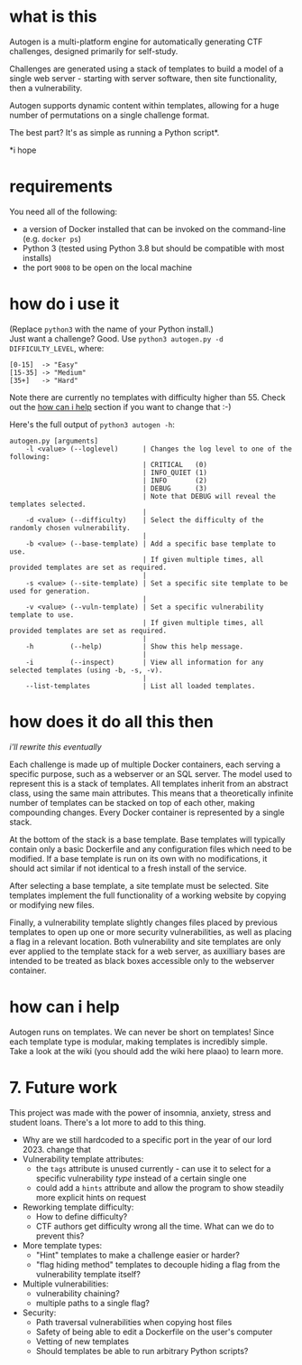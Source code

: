 # what is this
Autogen is a multi-platform engine for automatically generating CTF challenges, designed primarily for self-study.  
  
Challenges are generated using a stack of templates to build a model of a single web server - starting with server software, then site functionality, then a vulnerability.  
  
Autogen supports dynamic content within templates, allowing for a huge number of permutations on a single challenge format.  
  
The best part? It's as simple as running a Python script*.  

*i hope

# requirements
You need all of the following:
- a version of Docker installed that can be invoked on the command-line (e.g. `docker ps`)
- Python 3 (tested using Python 3.8 but should be compatible with most installs)
- the port `9008` to be open on the local machine

# how do i use it
(Replace `python3` with the name of your Python install.)  
Just want a challenge? Good. Use `python3 autogen.py -d DIFFICULTY_LEVEL`, where:
```
[0-15]  -> "Easy"
[15-35] -> "Medium"
[35+]   -> "Hard"
```
Note there are currently no templates with difficulty higher than 55. Check out the [how can i help](https://github.com/plaaosert/autogen#how-can-i-help) section if you want to change that :-)

Here's the full output of `python3 autogen -h`:
```
autogen.py [arguments]
    -l <value> (--loglevel)      | Changes the log level to one of the following:
                                 | CRITICAL   (0) 
                                 | INFO_QUIET (1) 
                                 | INFO       (2) 
                                 | DEBUG      (3) 
                                 | Note that DEBUG will reveal the templates selected.
                                 |
    -d <value> (--difficulty)    | Select the difficulty of the randomly chosen vulnerability.
                                 |
    -b <value> (--base-template) | Add a specific base template to use.
                                 | If given multiple times, all provided templates are set as required.
                                 |
    -s <value> (--site-template) | Set a specific site template to be used for generation.
                                 |
    -v <value> (--vuln-template) | Set a specific vulnerability template to use. 
                                 | If given multiple times, all provided templates are set as required.
                                 |
    -h         (--help)          | Show this help message.
                                 |
    -i         (--inspect)       | View all information for any selected templates (using -b, -s, -v).
                                 |
    --list-templates             | List all loaded templates.
```

# how does it do all this then
*i'll rewrite this eventually*  
  
Each challenge is made up of multiple Docker containers, each serving a specific purpose, such as a webserver or an SQL server. The model used to represent this is
a stack of templates. All templates inherit from an abstract class, using the same
main attributes. This means that a theoretically infinite number of templates can be
stacked on top of each other, making compounding changes. Every Docker container
is represented by a single stack.  
  
At the bottom of the stack is a base template. Base templates will typically contain
only a basic Dockerfile and any configuration files which need to be modified. If a
base template is run on its own with no modifications, it should act similar if not
identical to a fresh install of the service.  
  
After selecting a base template, a site template must be selected. Site templates
implement the full functionality of a working website by copying or modifying new
files.  
  
Finally, a vulnerability template slightly changes files placed by previous templates
to open up one or more security vulnerabilities, as well as placing a flag in a relevant
location. Both vulnerability and site templates are only ever applied to the template
stack for a web server, as auxilliary bases are intended to be treated as black boxes
accessible only to the webserver container.  

# how can i help
Autogen runs on templates. We can never be short on templates! Since each template type is modular, making templates is incredibly simple.  
Take a look at the wiki (you should add the wiki here plaao) to learn more.

# 7. Future work
This project was made with the power of insomnia, anxiety, stress and student loans. There's a lot more to add to this thing.
- Why are we still hardcoded to a specific port in the year of our lord 2023. change that
- Vulnerability template attributes:
	- the `tags` attribute is unused currently - can use it to select for a specific vulnerability *type* instead of a certain single one
	- could add a `hints` attribute and allow the program to show steadily more explicit hints on request
- Reworking template difficulty:
	- How to define difficulty?
	- CTF authors get difficulty wrong all the time. What can we do to prevent this?
- More template types:
	- "Hint" templates to make a challenge easier or harder?
	- "flag hiding method" templates to decouple hiding a flag from the vulnerability template itself?
- Multiple vulnerabilities:
	- vulnerability chaining?
	- multiple paths to a single flag?
- Security:
	- Path traversal vulnerabilities when copying host files
	- Safety of being able to edit a Dockerfile on the user's computer
	- Vetting of new templates
	- Should templates be able to run arbitrary Python scripts?
